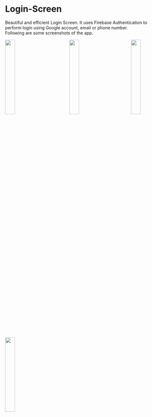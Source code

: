# Login-Screen
Beautiful and efficient Login Screen. It uses Firebase Authentication to perform login using Google account, email or phone number.  
Following are some screenshots of the app.  

<pre>
<img width="25%" height="25%" src="https://user-images.githubusercontent.com/30290570/82465335-c82b8780-9adc-11ea-9700-fa4e4f4fb2ab.jpg">          <img width="25%" height="25%" src="https://user-images.githubusercontent.com/30290570/82465762-41c37580-9add-11ea-9ca2-b9073f8c3b21.jpg">         <img width="25%" height="25%" src="https://user-images.githubusercontent.com/30290570/82466303-da59f580-9add-11ea-9d26-e1cb10414678.jpg">  
<img width="25%" height="25%" src="https://user-images.githubusercontent.com/30290570/82466713-610ed280-9ade-11ea-8875-927d962fdb93.jpg">
</pre>

